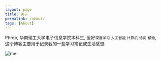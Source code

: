 ```yaml
---
layout: page
title: 关于
permalink: /about/
tags: [About]
---
```


Phree, 华南理工大学电子信息学院本科生, 爱好`深度学习` `人工智能` `计算机` `诗词`  `植物`, 这个博客主要用于记录我的一些学习笔记或生活感想.

![me](me.jpeg)
